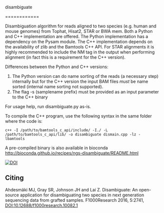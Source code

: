 disambiguate

============

Disambiguation algorithm for reads aligned to two species (e.g. human and mouse genomes) from 
Tophat, Hisat2, STAR or BWA mem. Both a Python and C++ implementation are offered. The Python 
implementation has a dependency on the Pysam module. The C++ implementation depends on the 
availability of zlib and the Bamtools C++ API. For STAR alignments it is highly recommended
to include the NM tag in the output when performing alignment (in fact this is a requirement
for the C++ version).

Differences between the Python and C++ versions:
1. The Python version can do name sorting of the reads (a necessary step) internally
but for the C++ version the input BAM files _must_ be name sorted (internal name sorting not 
supported).
2. The flag -s (samplename prefix) must be provided as an input parameter to the C++ binary

For usage help, run disambiguate.py as-is.

To compile the C++ program, use the following syntax in the same folder where the code is:
```
c++ -I /path/to/bamtools_c_api/include/ -I./ -L /path/to/bamtools_c_api/lib/ -o disambiguate dismain.cpp -lz -lbamtools
```
A pre-compiled binary is also available in bioconda http://bioconda.github.io/recipes/ngs-disambiguate/README.html

[![DOI](https://zenodo.org/badge/DOI/10.5281/zenodo.166017.svg)](https://doi.org/10.5281/zenodo.166017)

Citing
------
Ahdesmäki MJ, Gray SR, Johnson JH and Lai Z. Disambiguate: An open-source application for disambiguating two species in next generation sequencing data from grafted samples. F1000Research 2016, 5:2741, 
[DOI:10.12688/f1000research.10082.1](http://dx.doi.org/10.12688/f1000research.10082.1)
